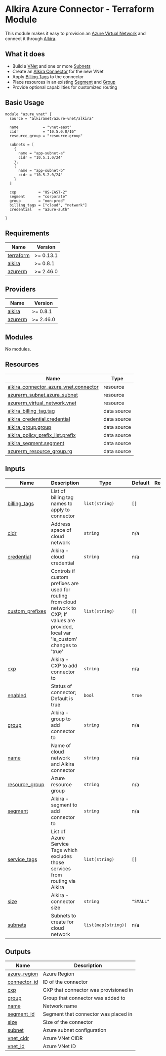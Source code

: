 # Alkira Azure Connector - Terraform Module
This module makes it easy to provision an [Azure Virtual Network](https://docs.microsoft.com/en-us/azure/virtual-network/virtual-networks-overview) and connect it through [Alkira](htts://alkira.com).

## What it does
- Build a [VNet](https://docs.microsoft.com/en-us/azure/virtual-network/virtual-networks-overview) and one or more [Subnets](https://docs.microsoft.com/en-us/azure/virtual-network/network-overview#virtual-network-and-subnets)
- Create an [Alkira Connector](https://registry.terraform.io/providers/alkiranet/alkira/latest/docs/resources/connector_azure_vnet) for the new VNet
- Apply [Billing Tags](https://registry.terraform.io/providers/alkiranet/alkira/latest/docs/data-sources/billing_tag) to the connector
- Place resources in an existing [Segment](https://registry.terraform.io/providers/alkiranet/alkira/latest/docs/data-sources/segment) and [Group](https://registry.terraform.io/providers/alkiranet/alkira/latest/docs/data-sources/group)
- Provide optional capabilities for customized routing

## Basic Usage

```hcl
module "azure_vnet" {
  source = "alkiranet/azure-vnet/alkira"

  name           = "vnet-east"
  cidr           = "10.5.0.0/16"
  resource_group = "resource-group"

  subnets = [
    {
      name = "app-subnet-a"
      cidr = "10.5.1.0/24"
    },
    {
      name = "app-subnet-b"
      cidr = "10.5.2.0/24"
    }
  ]

  cxp          = "US-EAST-2"
  segment      = "corporate"
  group        = "non-prod"
  billing_tags = ["cloud", "network"]
  credential   = "azure-auth"

}
```
<!-- BEGIN_TF_DOCS -->
## Requirements

| Name | Version |
|------|---------|
| <a name="requirement_terraform"></a> [terraform](#requirement\_terraform) | >= 0.13.1 |
| <a name="requirement_alkira"></a> [alkira](#requirement\_alkira) | >= 0.8.1 |
| <a name="requirement_azurerm"></a> [azurerm](#requirement\_azurerm) | >= 2.46.0 |

## Providers

| Name | Version |
|------|---------|
| <a name="provider_alkira"></a> [alkira](#provider\_alkira) | >= 0.8.1 |
| <a name="provider_azurerm"></a> [azurerm](#provider\_azurerm) | >= 2.46.0 |

## Modules

No modules.

## Resources

| Name | Type |
|------|------|
| [alkira_connector_azure_vnet.connector](https://registry.terraform.io/providers/alkiranet/alkira/latest/docs/resources/connector_azure_vnet) | resource |
| [azurerm_subnet.azure_subnet](https://registry.terraform.io/providers/hashicorp/azurerm/latest/docs/resources/subnet) | resource |
| [azurerm_virtual_network.vnet](https://registry.terraform.io/providers/hashicorp/azurerm/latest/docs/resources/virtual_network) | resource |
| [alkira_billing_tag.tag](https://registry.terraform.io/providers/alkiranet/alkira/latest/docs/data-sources/billing_tag) | data source |
| [alkira_credential.credential](https://registry.terraform.io/providers/alkiranet/alkira/latest/docs/data-sources/credential) | data source |
| [alkira_group.group](https://registry.terraform.io/providers/alkiranet/alkira/latest/docs/data-sources/group) | data source |
| [alkira_policy_prefix_list.prefix](https://registry.terraform.io/providers/alkiranet/alkira/latest/docs/data-sources/policy_prefix_list) | data source |
| [alkira_segment.segment](https://registry.terraform.io/providers/alkiranet/alkira/latest/docs/data-sources/segment) | data source |
| [azurerm_resource_group.rg](https://registry.terraform.io/providers/hashicorp/azurerm/latest/docs/data-sources/resource_group) | data source |

## Inputs

| Name | Description | Type | Default | Required |
|------|-------------|------|---------|:--------:|
| <a name="input_billing_tags"></a> [billing\_tags](#input\_billing\_tags) | List of billing tag names to apply to connector | `list(string)` | `[]` | no |
| <a name="input_cidr"></a> [cidr](#input\_cidr) | Address space of cloud network | `string` | n/a | yes |
| <a name="input_credential"></a> [credential](#input\_credential) | Alkira - cloud credential | `string` | n/a | yes |
| <a name="input_custom_prefixes"></a> [custom\_prefixes](#input\_custom\_prefixes) | Controls if custom prefixes are used for routing from cloud network to CXP; If values are provided, local var 'is\_custom' changes to 'true' | `list(string)` | `[]` | no |
| <a name="input_cxp"></a> [cxp](#input\_cxp) | Alkira - CXP to add connector to | `string` | n/a | yes |
| <a name="input_enabled"></a> [enabled](#input\_enabled) | Status of connector; Default is true | `bool` | `true` | no |
| <a name="input_group"></a> [group](#input\_group) | Alkira - group to add connector to | `string` | n/a | yes |
| <a name="input_name"></a> [name](#input\_name) | Name of cloud network and Alkira connector | `string` | n/a | yes |
| <a name="input_resource_group"></a> [resource\_group](#input\_resource\_group) | Azure resource group | `string` | n/a | yes |
| <a name="input_segment"></a> [segment](#input\_segment) | Alkira - segment to add connector to | `string` | n/a | yes |
| <a name="input_service_tags"></a> [service\_tags](#input\_service\_tags) | List of Azure Service Tags which excludes those services from routing via Alkira | `list(string)` | `[]` | no |
| <a name="input_size"></a> [size](#input\_size) | Alkira - connector size | `string` | `"SMALL"` | no |
| <a name="input_subnets"></a> [subnets](#input\_subnets) | Subnets to create for cloud network | `list(map(string))` | n/a | yes |

## Outputs

| Name | Description |
|------|-------------|
| <a name="output_azure_region"></a> [azure\_region](#output\_azure\_region) | Azure Region |
| <a name="output_connector_id"></a> [connector\_id](#output\_connector\_id) | ID of the connector |
| <a name="output_cxp"></a> [cxp](#output\_cxp) | CXP that connector was provisioned in |
| <a name="output_group"></a> [group](#output\_group) | Group that connector was added to |
| <a name="output_name"></a> [name](#output\_name) | Network name |
| <a name="output_segment_id"></a> [segment\_id](#output\_segment\_id) | Segment that connector was placed in |
| <a name="output_size"></a> [size](#output\_size) | Size of the connector |
| <a name="output_subnet"></a> [subnet](#output\_subnet) | Azure subnet configuration |
| <a name="output_vnet_cidr"></a> [vnet\_cidr](#output\_vnet\_cidr) | Azure VNet CIDR |
| <a name="output_vnet_id"></a> [vnet\_id](#output\_vnet\_id) | Azure VNet ID |
<!-- END_TF_DOCS -->